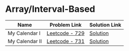 # Array/Interval-Based


| Name       | Problem Link                       | Solution Link                     |
|--------------------|------------------------------------|-----------------------------------|
| My Calendar I          | [Leetcode - 729](https://leetcode.com/problems/my-calendar-i/description/)                | [Solution](https://github.com/moinhameed27/Ultimate-DSA/blob/main/Array/Interval-Based/My%20Calendar%20I.cpp)              |
| My Calendar II          | [Leetcode - 731](https://leetcode.com/problems/my-calendar-ii/description/)                | [Solution](https://github.com/moinhameed27/Ultimate-DSA/blob/main/Array/Interval-Based/My%20Calendar%20II.cpp)              |

